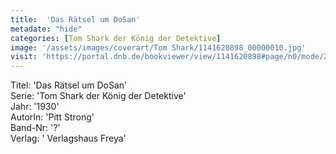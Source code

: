 ```yaml
---
title:  'Das Rätsel um DoSan'
metadate: "hide"
categories: [Tom Shark der König der Detektive]
image: '/assets/images/coverart/Tom Shark/1141620898_00000010.jpg'
visit: 'https://portal.dnb.de/bookviewer/view/1141620898#page/n0/mode/2up'
---
```

Titel: 'Das Rätsel um DoSan' <br>
Serie: 'Tom Shark der König der Detektive' <br>
Jahr: '1930' <br>
AutorIn: 'Pitt Strong' <br>
Band-Nr: '?' <br>
Verlag: ' Verlagshaus Freya'